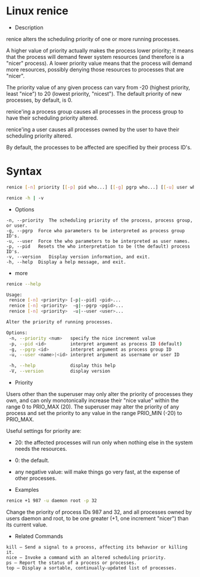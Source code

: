 # Linux renice

- Description

renice alters the scheduling priority of one or more running processes.

A higher value of priority actually makes the process lower priority; it means that the process will demand fewer system resources (and therefore is a "nicer" process). A lower priority value means that the process will demand more resources, possibly denying those resources to processes that are "nicer".

The priority value of any given process can vary from -20 (highest priority, least "nice") to 20 (lowest priority, "nicest"). The default priority of new processes, by default, is 0.

renice'ing a process group causes all processes in the process group to have their scheduling priority altered.

renice'ing a user causes all processes owned by the user to have their scheduling priority altered.

By default, the processes to be affected are specified by their process ID's.


# Syntax

```bash
renice [-n] priority [[-p] pid who...] [[-g] pgrp who...] [[-u] user who...]
```
```bash
renice -h | -v
```
- Options
```table
-n, --priority 	The scheduling priority of the process, process group, or user.
-g, --pgrp 	Force who parameters to be interpreted as process group ID's.
-u, --user 	Force the who parameters to be interpreted as user names.
-p, --pid 	Resets the who interpretation to be (the default) process ID's.
-v, --version 	Display version information, and exit.
-h, --help 	Display a help message, and exit.
```
- more
```bash
renice --help

Usage:
 renice [-n] <priority> [-p|--pid] <pid>...
 renice [-n] <priority>  -g|--pgrp <pgid>...
 renice [-n] <priority>  -u|--user <user>...

Alter the priority of running processes.

Options:
 -n, --priority <num>   specify the nice increment value
 -p, --pid <id>         interpret argument as process ID (default)
 -g, --pgrp <id>        interpret argument as process group ID
 -u, --user <name>|<id> interpret argument as username or user ID

 -h, --help             display this help
 -V, --version          display version
```


- Priority

Users other than the superuser may only alter the priority of processes they own, and can only monotonically increase their "nice value" within the range 0 to PRIO_MAX (20). The superuser may alter the priority of any process and set the priority to any value in the range PRIO_MIN (-20) to PRIO_MAX.

Useful settings for priority are:

   - 20: the affected processes will run only when nothing else in the system needs the resources.
   - 0: the default.
   - any negative value: will make things go very fast, at the expense of other processes.


- Examples

```bash
renice +1 987 -u daemon root -p 32
```


Change the priority of process IDs 987 and 32, and all processes owned by users daemon and root, to be one greater (+1, one increment "nicer") than its current value.

- Related Commands
```table
kill — Send a signal to a process, affecting its behavior or killing it.
nice — Invoke a command with an altered scheduling priority.
ps — Report the status of a process or processes.
top — Display a sortable, continually-updated list of processes.
```









